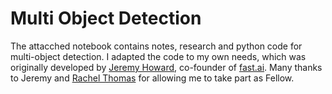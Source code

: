 # Multi Object Detection

The attacched notebook contains notes, research and python code for multi-object detection. I adapted the code to my own needs, which was originally developed by [Jeremy Howard](http://www.fast.ai/about/#jeremy), co-founder of [fast.ai](http://course.fast.ai). Many thanks to Jeremy and [Rachel Thomas](http://www.fast.ai/about/#rachel) for allowing me to take part as Fellow.
